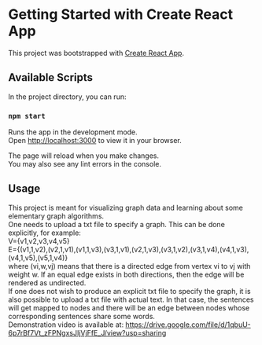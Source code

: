 # Getting Started with Create React App

This project was bootstrapped with [Create React App](https://github.com/facebook/create-react-app).

## Available Scripts

In the project directory, you can run:

### `npm start`

Runs the app in the development mode.\
Open [http://localhost:3000](http://localhost:3000) to view it in your browser.

The page will reload when you make changes.\
You may also see any lint errors in the console.

## Usage

This project is meant for visualizing graph data and learning about some elementary graph algorithms.\
One needs to upload a txt file to specify a graph. This can be done explicitly, for example:\
V={v1,v2,v3,v4,v5}\
E={(v1,1,v2),(v2,1,v1),(v1,1,v3),(v3,1,v1),(v2,1,v3),(v3,1,v2),(v3,1,v4),(v4,1,v3),(v4,1,v5),(v5,1,v4)}\
where (vi,w,vj) means that there is a directed edge from vertex vi to vj with weight w. If an equal edge exists in both directions, then the edge will be rendered as undirected.\
If one does not wish to produce an explicit txt file to specify the graph, it is also possible to upload a txt file with actual text. In that case, the sentences will get mapped to nodes and there will be an edge between nodes whose corresponding sentences share some words.\
Demonstration video is available at: https://drive.google.com/file/d/1qbuU-6p7rBf7Vt_zFPNgxsJIjVjFfE_J/view?usp=sharing
